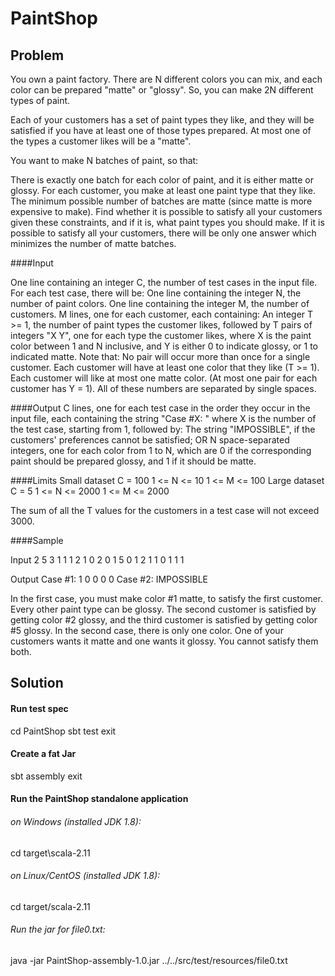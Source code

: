 # PaintShop

## Problem

You own a paint factory. There are N different colors you can mix, and each color can be prepared
"matte" or "glossy". So, you can make 2N different types of paint.

Each of your customers has a set of paint types they like, and they will be satisfied if you have at
least one of those types prepared. At most one of the types a customer likes will be a "matte".

You want to make N batches of paint, so that:

There is exactly one batch for each color of paint, and it is either matte or glossy.
For each customer, you make at least one paint type that they like.
The minimum possible number of batches are matte (since matte is more expensive to make).
Find whether it is possible to satisfy all your customers given these constraints, and if it is, what
paint types you should make.
If it is possible to satisfy all your customers, there will be only one answer which minimizes the
number of matte batches.

####Input

One line containing an integer C, the number of test cases in the input file.
For each test case, there will be:
One line containing the integer N, the number of paint colors.
One line containing the integer M, the number of customers.
M lines, one for each customer, each containing:
An integer T >= 1, the number of paint types the customer likes, followed by
T pairs of integers "X Y", one for each type the customer likes, where X is the paint color between
1 and N inclusive, and Y is either 0 to indicate glossy, or 1 to indicated matte. Note that:
No pair will occur more than once for a single customer.
Each customer will have at least one color that they like (T >= 1).
Each customer will like at most one matte color. (At most one pair for each customer has Y = 1).
All of these numbers are separated by single spaces.

####Output
C lines, one for each test case in the order they occur in the input file, each containing the string
"Case #X: " where X is the number of the test case, starting from 1, followed by:
The string "IMPOSSIBLE", if the customers' preferences cannot be satisfied; OR
N space-separated integers, one for each color from 1 to N, which are 0 if the corresponding paint
should be prepared glossy, and 1 if it should be matte.

####Limits
Small dataset
C = 100
1 <= N <= 10
1 <= M <= 100
Large dataset
C = 5
1 <= N <= 2000
1 <= M <= 2000

The sum of all the T values for the customers in a test case will not exceed 3000.

####Sample

Input
2
5
3
1 1 1
2 1 0 2 0
1 5 0
1
2
1 1 0
1 1 1

Output
Case #1: 1 0 0 0 0
Case #2: IMPOSSIBLE

In the first case, you must make color #1 matte, to satisfy the first customer. Every other paint type
can be glossy. The second customer is satisfied by getting color #2 glossy, and the third customer
is satisfied by getting color #5 glossy.
In the second case, there is only one color. One of your customers wants it matte and one wants it
glossy. You cannot satisfy them both.

## Solution

#### Run test spec
cd PaintShop
sbt
test
exit

#### Create a fat Jar
sbt
assembly
exit

#### Run the PaintShop standalone application
###### on Windows (installed JDK 1.8):
cd target\scala-2.11

###### on Linux/CentOS (installed JDK 1.8):
cd target/scala-2.11

###### Run the jar for file0.txt:
java -jar PaintShop-assembly-1.0.jar ../../src/test/resources/file0.txt